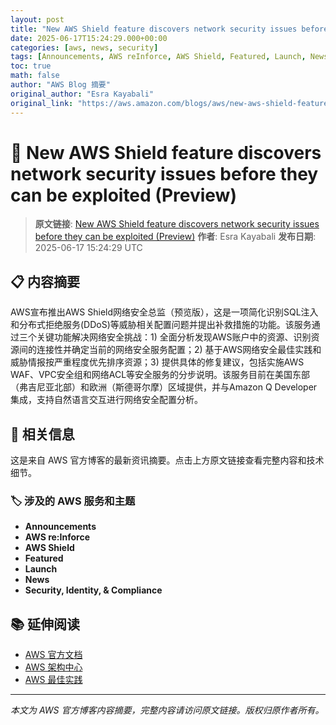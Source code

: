 ```yaml
---
layout: post
title: "New AWS Shield feature discovers network security issues before they can be exploited (Preview)"
date: 2025-06-17T15:24:29.000+00:00
categories: [aws, news, security]
tags: [Announcements, AWS reInforce, AWS Shield, Featured, Launch, News, Security Identity Compliance]
toc: true
math: false
author: "AWS Blog 摘要"
original_author: "Esra Kayabali"
original_link: "https://aws.amazon.com/blogs/aws/new-aws-shield-feature-discovers-network-security-issues-before-they-can-be-exploited-preview/"
---
```


# 📰 New AWS Shield feature discovers network security issues before they can be exploited (Preview)

> **原文链接**: [New AWS Shield feature discovers network security issues before they can be exploited (Preview)](https://aws.amazon.com/blogs/aws/new-aws-shield-feature-discovers-network-security-issues-before-they-can-be-exploited-preview/)
> **作者**: Esra Kayabali
> **发布日期**: 2025-06-17 15:24:29 UTC

## 📋 内容摘要

AWS宣布推出AWS Shield网络安全总监（预览版），这是一项简化识别SQL注入和分布式拒绝服务(DDoS)等威胁相关配置问题并提出补救措施的功能。该服务通过三个关键功能解决网络安全挑战：1) 全面分析发现AWS账户中的资源、识别资源间的连接性并确定当前的网络安全服务配置；2) 基于AWS网络安全最佳实践和威胁情报按严重程度优先排序资源；3) 提供具体的修复建议，包括实施AWS WAF、VPC安全组和网络ACL等安全服务的分步说明。该服务目前在美国东部（弗吉尼亚北部）和欧洲（斯德哥尔摩）区域提供，并与Amazon Q Developer集成，支持自然语言交互进行网络安全配置分析。

## 🔗 相关信息

这是来自 AWS 官方博客的最新资讯摘要。点击上方原文链接查看完整内容和技术细节。

### 🏷️ 涉及的 AWS 服务和主题

- **Announcements**
- **AWS re:Inforce**
- **AWS Shield**
- **Featured**
- **Launch**
- **News**
- **Security, Identity, & Compliance**

## 📚 延伸阅读

- [AWS 官方文档](https://docs.aws.amazon.com/)
- [AWS 架构中心](https://aws.amazon.com/architecture/)
- [AWS 最佳实践](https://aws.amazon.com/architecture/well-architected/)

---

*本文为 AWS 官方博客内容摘要，完整内容请访问原文链接。版权归原作者所有。*